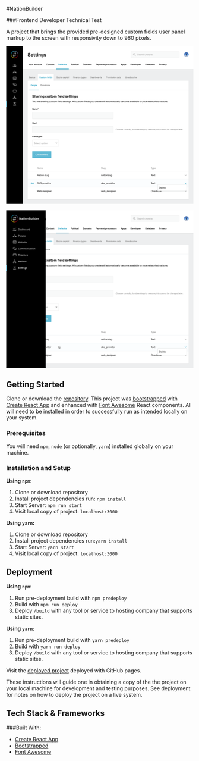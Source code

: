 #NationBuilder

###Frontend Developer Technical Test

A project that brings the provided pre-designed custom fields user panel markup to the screen with responsivity down to 960 pixels.

![Custom fields panel](https://github.com/CodeMeKathy/nb-tech-test/blob/master/public/images/Custom%20fields.png?raw=truee "Custom fields panel")

![Custom fields - nav expanded](https://github.com/CodeMeKathy/nb-tech-test/blob/master/public/images/Custom%20fields%20-%20nav%20expanded.png?raw=true "Custom fields panel- nav expanded")

## Getting Started

Clone or download the [repository](https://github.com/CodeMeKathy/nb-tech-test.git). This project was [bootstrapped](https://getbootstrap.com) with [Create React App](https://github.com/facebook/create-react-app) and enhanced with [Font Awesome](https://fontawesome.com/how-to-use/on-the-web/using-with/react) React components.  All will need to be installed in order to successfully run as intended locally on your system.

### Prerequisites

You will need `npm`, `node` (or optionally, `yarn`) installed globally on your machine.  

### Installation and Setup

**Using `npm`:**  
1. Clone or download repository  
2. Install project dependencies run: `npm install`
3. Start Server: `npm run start`
4. Visit local copy of project: `localhost:3000`

**Using `yarn`:**  
1. Clone or download repository  
2. Install project dependencies run:`yarn install`  
3. Start Server: `yarn start`   
4. Visit local copy of project: `localhost:3000` 

## Deployment

**Using `npm`:**  
1. Run pre-deployment build with `npm predeploy`
2. Build with `npm run deploy`  
4. Deploy `/build` with any tool or service to hosting company that supports static sites.  

**Using `yarn`:**  
1. Run pre-deployment build with `yarn predeploy`
2. Build with `yarn run deploy`  
4. Deploy `/build` with any tool or service to hosting company that supports static sites. 

Visit the [deployed project](https://kathylambert.me/nb-tech-test) deployed with GitHub pages.

These instructions will guide one in obtaining a copy of the the project on your local machine for development and testing purposes. See deployment for notes on how to deploy the project on a live system.

## Tech Stack & Frameworks

###Built With:

* [Create React App](https://github.com/facebook/create-react-app)
* [Bootstrapped](https://getbootstrap.com) 
* [Font Awesome](https://fontawesome.com/how-to-use/on-the-web/using-with/react)
